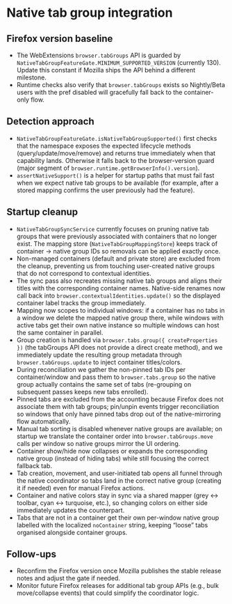 # Native tab group integration

## Firefox version baseline
- The WebExtensions `browser.tabGroups` API is guarded by `NativeTabGroupFeatureGate.MINIMUM_SUPPORTED_VERSION` (currently 130). Update this constant if Mozilla ships the API behind a different milestone.
- Runtime checks also verify that `browser.tabGroups` exists so Nightly/Beta users with the pref disabled will gracefully fall back to the container-only flow.

## Detection approach
- `NativeTabGroupFeatureGate.isNativeTabGroupSupported()` first checks that the namespace exposes the expected lifecycle methods (query/update/move/remove) and returns true immediately when that capability lands. Otherwise it falls back to the browser-version guard (major segment of `browser.runtime.getBrowserInfo().version`).
- `assertNativeSupport()` is a helper for startup paths that must fail fast when we expect native tab groups to be available (for example, after a stored mapping confirms the user previously had the feature).

## Startup cleanup
- `NativeTabGroupSyncService` currently focuses on pruning native tab groups that were previously associated with containers that no longer exist. The mapping store (`NativeTabGroupMappingStore`) keeps track of container → native group IDs so removals can be applied exactly once.
- Non-managed containers (default and private store) are excluded from the cleanup, preventing us from touching user-created native groups that do not correspond to contextual identities.
- The sync pass also recreates missing native tab groups and aligns their titles with the corresponding container names. Native-side renames now call back into `browser.contextualIdentities.update()` so the displayed container label tracks the group immediately.
- Mapping now scopes to individual windows: if a container has no tabs in a window we delete the mapped native group there, while windows with active tabs get their own native instance so multiple windows can host the same container in parallel.
- Group creation is handled via `browser.tabs.group({ createProperties })` (the tabGroups API does not provide a direct create method), and we immediately update the resulting group metadata through `browser.tabGroups.update` to inject container titles/colors.
- During reconciliation we gather the non-pinned tab IDs per container/window and pass them to `browser.tabs.group` so the native group actually contains the same set of tabs (re-grouping on subsequent passes keeps new tabs enrolled).
- Pinned tabs are excluded from the accounting because Firefox does not associate them with tab groups; pin/unpin events trigger reconciliation so windows that only have pinned tabs drop out of the native-mirroring flow automatically.
- Manual tab sorting is disabled whenever native groups are available; on startup we translate the container order into `browser.tabGroups.move` calls per window so native groups mirror the UI ordering.
- Container show/hide now collapses or expands the corresponding native group (instead of hiding tabs) while still focusing the correct fallback tab.
- Tab creation, movement, and user-initiated tab opens all funnel through the native coordinator so tabs land in the correct native group (creating it if needed) even for manual Firefox actions.
- Container and native colors stay in sync via a shared mapper (grey ↔ toolbar, cyan ↔ turquoise, etc.), so changing colors on either side immediately updates the counterpart.
- Tabs that are not in a container get their own per-window native group labelled with the localized `noContainer` string, keeping “loose” tabs organised alongside container groups.

## Follow-ups
- Reconfirm the Firefox version once Mozilla publishes the stable release notes and adjust the gate if needed.
- Monitor future Firefox releases for additional tab group APIs (e.g., bulk move/collapse events) that could simplify the coordinator logic.
